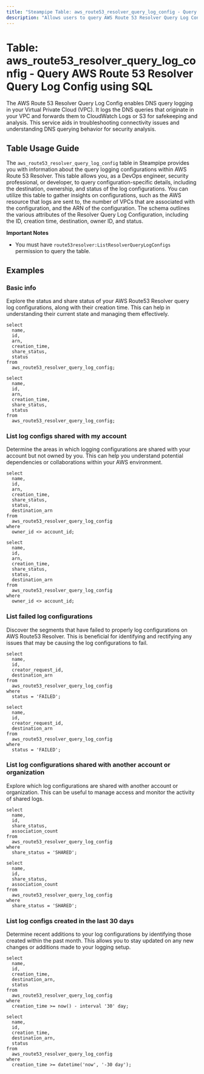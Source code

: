 ```yaml
---
title: "Steampipe Table: aws_route53_resolver_query_log_config - Query AWS Route 53 Resolver Query Log Config using SQL"
description: "Allows users to query AWS Route 53 Resolver Query Log Configurations."
---
```


# Table: aws_route53_resolver_query_log_config - Query AWS Route 53 Resolver Query Log Config using SQL

The AWS Route 53 Resolver Query Log Config enables DNS query logging in your Virtual Private Cloud (VPC). It logs the DNS queries that originate in your VPC and forwards them to CloudWatch Logs or S3 for safekeeping and analysis. This service aids in troubleshooting connectivity issues and understanding DNS querying behavior for security analysis.

## Table Usage Guide

The `aws_route53_resolver_query_log_config` table in Steampipe provides you with information about the query logging configurations within AWS Route 53 Resolver. This table allows you, as a DevOps engineer, security professional, or developer, to query configuration-specific details, including the destination, ownership, and status of the log configurations. You can utilize this table to gather insights on configurations, such as the AWS resource that logs are sent to, the number of VPCs that are associated with the configuration, and the ARN of the configuration. The schema outlines the various attributes of the Resolver Query Log Configuration, including the ID, creation time, destination, owner ID, and status.

**Important Notes**
- You must have `route53resolver:ListResolverQueryLogConfigs` permission to query the table.

## Examples

### Basic info
Explore the status and share status of your AWS Route53 Resolver query log configurations, along with their creation time. This can help in understanding their current state and managing them effectively.

```sql+postgres
select
  name,
  id,
  arn,
  creation_time,
  share_status,
  status
from
  aws_route53_resolver_query_log_config;
```

```sql+sqlite
select
  name,
  id,
  arn,
  creation_time,
  share_status,
  status
from
  aws_route53_resolver_query_log_config;
```

### List log configs shared with my account
Determine the areas in which logging configurations are shared with your account but not owned by you. This can help you understand potential dependencies or collaborations within your AWS environment.

```sql+postgres
select
  name,
  id,
  arn,
  creation_time,
  share_status,
  status,
  destination_arn
from
  aws_route53_resolver_query_log_config
where
  owner_id <> account_id;
```

```sql+sqlite
select
  name,
  id,
  arn,
  creation_time,
  share_status,
  status,
  destination_arn
from
  aws_route53_resolver_query_log_config
where
  owner_id <> account_id;
```

### List failed log configurations
Discover the segments that have failed to properly log configurations on AWS Route53 Resolver. This is beneficial for identifying and rectifying any issues that may be causing the log configurations to fail.

```sql+postgres
select
  name,
  id,
  creator_request_id,
  destination_arn
from
  aws_route53_resolver_query_log_config
where
  status = 'FAILED';
```

```sql+sqlite
select
  name,
  id,
  creator_request_id,
  destination_arn
from
  aws_route53_resolver_query_log_config
where
  status = 'FAILED';
```

### List log configurations shared with another account or organization
Explore which log configurations are shared with another account or organization. This can be useful to manage access and monitor the activity of shared logs.

```sql+postgres
select
  name,
  id,
  share_status,
  association_count
from
  aws_route53_resolver_query_log_config
where
  share_status = 'SHARED';
```

```sql+sqlite
select
  name,
  id,
  share_status,
  association_count
from
  aws_route53_resolver_query_log_config
where
  share_status = 'SHARED';
```

### List log configs created in the last 30 days
Determine recent additions to your log configurations by identifying those created within the past month. This allows you to stay updated on any new changes or additions made to your logging setup.

```sql+postgres
select
  name,
  id,
  creation_time,
  destination_arn,
  status
from
  aws_route53_resolver_query_log_config
where
  creation_time >= now() - interval '30' day;
```

```sql+sqlite
select
  name,
  id,
  creation_time,
  destination_arn,
  status
from
  aws_route53_resolver_query_log_config
where
  creation_time >= datetime('now', '-30 day');
```